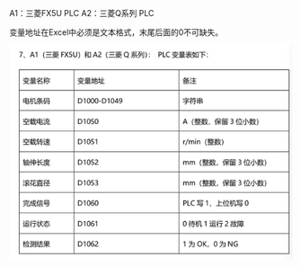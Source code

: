 A1：三菱FX5U PLC
A2：三菱Q系列 PLC

变量地址在Excel中必须是文本格式，末尾后面的0不可缺失。

![image-20250730162951774](./assets/image-20250730162951774.png)
